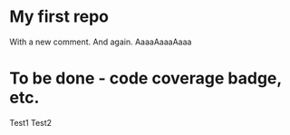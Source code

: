 My first repo
=====
With a new comment.
And again.
AaaaAaaaAaaa
# To be done - code coverage badge, etc.
Test1
Test2
